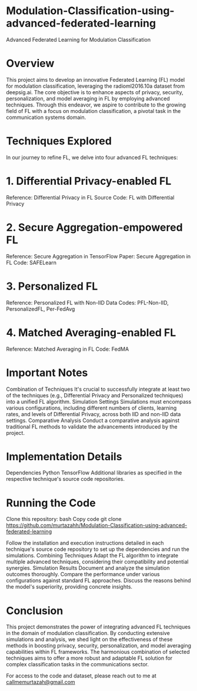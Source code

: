 # Modulation-Classification-using-advanced-federated-learning
Advanced Federated Learning for Modulation Classification

# Overview
This project aims to develop an innovative Federated Learning (FL) model for modulation classification, leveraging the radioml2016.10a dataset from deepsig.ai. The core objective is to enhance aspects of privacy, security, personalization, and model averaging in FL by employing advanced techniques. Through this endeavor, we aspire to contribute to the growing field of FL with a focus on modulation classification, a pivotal task in the communication systems domain.

# Techniques Explored
In our journey to refine FL, we delve into four advanced FL techniques:

# 1. Differential Privacy-enabled FL
Reference: Differential Privacy in FL
Source Code: FL with Differential Privacy
# 2. Secure Aggregation-empowered FL
Reference: Secure Aggregation in TensorFlow
Paper: Secure Aggregation in FL
Code: SAFELearn
# 3. Personalized FL
Reference: Personalized FL with Non-IID Data
Codes: PFL-Non-IID, PersonalizedFL, Per-FedAvg
# 4. Matched Averaging-enabled FL
Reference: Matched Averaging in FL
Code: FedMA

# Important Notes
Combination of Techniques
It's crucial to successfully integrate at least two of the techniques (e.g., Differential Privacy and Personalized techniques) into a unified FL algorithm.
Simulation Settings
Simulations must encompass various configurations, including different numbers of clients, learning rates, and levels of Differential Privacy, across both IID and non-IID data settings.
Comparative Analysis
Conduct a comparative analysis against traditional FL methods to validate the advancements introduced by the project.

# Implementation Details
Dependencies
Python
TensorFlow
Additional libraries as specified in the respective technique's source code repositories.

# Running the Code
Clone this repository:
bash
Copy code
git clone https://github.com/murtazahh/Modulation-Classification-using-advanced-federated-learning 

Follow the installation and execution instructions detailed in each technique's source code repository to set up the dependencies and run the simulations.
Combining Techniques
Adapt the FL algorithm to integrate multiple advanced techniques, considering their compatibility and potential synergies.
Simulation Results
Document and analyze the simulation outcomes thoroughly.
Compare the performance under various configurations against standard FL approaches.
Discuss the reasons behind the model's superiority, providing concrete insights.

# Conclusion
This project demonstrates the power of integrating advanced FL techniques in the domain of modulation classification. By conducting extensive simulations and analysis, we shed light on the effectiveness of these methods in boosting privacy, security, personalization, and model averaging capabilities within FL frameworks. The harmonious combination of selected techniques aims to offer a more robust and adaptable FL solution for complex classification tasks in the communications sector.

For access to the code and dataset, please reach out to me at callmemurtazah@gmail.com
